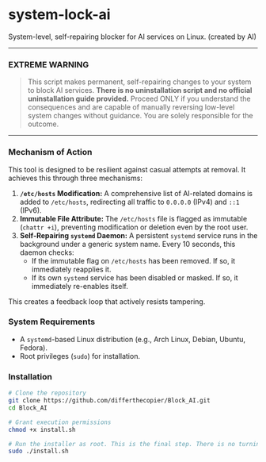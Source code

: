 # system-lock-ai

System-level, self-repairing blocker for AI services on Linux. (created by AI)

---

### **EXTREME WARNING**

> This script makes permanent, self-repairing changes to your system to block AI services. **There is no uninstallation script and no official uninstallation guide provided.** Proceed ONLY if you understand the consequences and are capable of manually reversing low-level system changes without guidance. You are solely responsible for the outcome.

---

### Mechanism of Action

This tool is designed to be resilient against casual attempts at removal. It achieves this through three mechanisms:

1.  **`/etc/hosts` Modification:** A comprehensive list of AI-related domains is added to `/etc/hosts`, redirecting all traffic to `0.0.0.0` (IPv4) and `::1` (IPv6).
2.  **Immutable File Attribute:** The `/etc/hosts` file is flagged as immutable (`chattr +i`), preventing modification or deletion even by the root user.
3.  **Self-Repairing `systemd` Daemon:** A persistent `systemd` service runs in the background under a generic system name. Every 10 seconds, this daemon checks:
    *   If the immutable flag on `/etc/hosts` has been removed. If so, it immediately reapplies it.
    *   If its own `systemd` service has been disabled or masked. If so, it immediately re-enables itself.

This creates a feedback loop that actively resists tampering.

### System Requirements

*   A `systemd`-based Linux distribution (e.g., Arch Linux, Debian, Ubuntu, Fedora).
*   Root privileges (`sudo`) for installation.

### Installation

```bash
# Clone the repository
git clone https://github.com/differthecopier/Block_AI.git
cd Block_AI

# Grant execution permissions
chmod +x install.sh

# Run the installer as root. This is the final step. There is no turning back.
sudo ./install.sh
